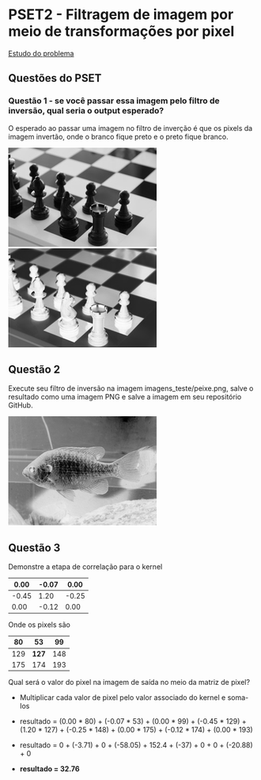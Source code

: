 # PSET2 - Filtragem de imagem por meio de transformações por pixel

[Estudo do problema](https://www.notion.so/jvbook/pset2-24ccee7bc3cb4c9492f1c2783871be5c)


## Questões do PSET
### Questão 1 - se você passar essa imagem pelo filtro de inversão, qual seria o output esperado?

O esperado ao passar uma imagem no filtro de inverção é que os pixels da imagem invertão, onde o branco fique preto e o preto fique branco.

![xadrêz](https://github.com/DevTrzJbr/uvv_ling_prog_cc3m/blob/main/pset-2/my_tests/chess.png)
![xadrêz invertido](https://github.com/DevTrzJbr/uvv_ling_prog_cc3m/blob/main/pset-2/my_tests/chess_inv.png)

## Questão 2

Execute seu filtro de inversão na imagem imagens_teste/peixe.png, salve o resultado como uma imagem PNG
e salve a imagem em seu repositório GitHub.

![peixe invertido](https://github.com/DevTrzJbr/uvv_ling_prog_cc3m/blob/main/pset-2/my_tests/fish_inv.png)

## Questão 3

Demonstre a etapa de correlação para o kernel 

| 0.00|-0.07| 0.00|
|-|-|-|
|-0.45|1.20| -0.25|
|0.00|-0.12| 0.00|

Onde os pixels são 

| 80|53|99|
|-|-|-|
|129|**127**|148|
|175|174|193|

Qual será o valor do pixel na imagem de saída no meio da matriz de pixel?

 - Multiplicar cada valor de pixel pelo valor associado do kernel e soma-los
 
 - resultado = (0.00 * 80) + (-0.07 * 53) + (0.00 * 99) +
 (-0.45 * 129) + (1.20 * 127) + (-0.25 * 148) +
 (0.00 * 175) + (-0.12 * 174) + (0.00 * 193)
 
 - resultado = 0 + (-3.71) + 0 + (-58.05) + 152.4 + (-37) + 0 + 0 + (-20.88) + 0

- **resultado = 32.76**
